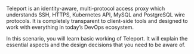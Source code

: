 Teleport is an identity-aware, multi-protocol access proxy which understands SSH, HTTPS, Kubernetes API, MySQL and PostgreSQL wire protocols. It is completely transparent to client-side tools and designed to work with everything in today’s DevOps ecosystem.

In this scenario, you will learn basic working of Teleport. It will explain the essential aspects and the design decisions that you need to be aware of.